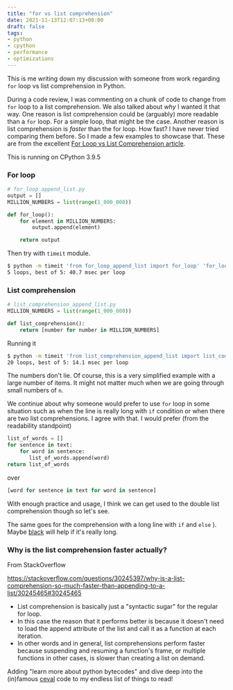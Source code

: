 ```yaml
---
title: "for vs list comprehension"
date: 2021-11-13T12:07:13+08:00
draft: false
tags:
- python
- cpython
- performance
- optimizations
---
```


This is me writing down my discussion with someone from work regarding `for` loop vs list comprehension in Python.

During a code review, I was commenting on a chunk of code to change from `for` loop to a list comprehension.
We also talked about _why_ I wanted it that way.
One reason is list comprehension could be (arguably) more readable than a `for` loop. For a simple loop, that might be the case.
Another reason is list comprehension is _faster_ than the for loop. How fast? I have never tried comparing them before.
So I made a few examples to showcase that. These are from the excellent [For Loop vs List Comprehension article](https://switowski.com/blog/for-loop-vs-list-comprehension).

This is running on CPython 3.9.5

### For loop
```python
# for_loop_append_list.py          
output = []
MILLION_NUMBERS = list(range(1_000_000))

def for_loop():
    for element in MILLION_NUMBERS:
        output.append(element)

    return output
```

Then try with `timeit` module.

```bash
$ python -m timeit 'from for_loop_append_list import for_loop' 'for_loop()' 
5 loops, best of 5: 40.7 msec per loop  
```

### List comprehension

```python
# list_comprehension_append_list.py 
MILLION_NUMBERS = list(range(1_000_000))

def list_comprehension():
    return [number for number in MILLION_NUMBERS]
```

Running it

```bash
$ python -m timeit 'from list_comprehension_append_list import list_comprehension' 'list_comprehension()'                                  
20 loops, best of 5: 14.1 msec per loop
```

The numbers don't lie.
Of course, this is a very simplified example with a large number of items. 
It might not matter much when we are going through small numbers of `n`.

We continue about why someone would prefer to use `for` loop in some situation such as when the line is really long with `if` condition or when there are two list comprehensions.
I agree with that. I would prefer (from the readability standpoint) 
```python
list_of_words = []
for sentence in text:
    for word in sentence:
       list_of_words.append(word)
return list_of_words
```
over

```python
[word for sentence in text for word in sentence] 
```
With enough practice and usage, I think we can get used to the double list comprehension though so let's see.

The same goes for the comprehension with a long line with `if` and `else` ). Maybe [black](https://black.readthedocs.io/en/stable/) will help if it's really long.


### Why is the list comprehension faster actually?

From StackOverflow

https://stackoverflow.com/questions/30245397/why-is-a-list-comprehension-so-much-faster-than-appending-to-a-list/30245465#30245465

- List comprehension is basically just a "syntactic sugar" for the regular for loop. 
- In this case the reason that it performs better is because it doesn't need to load the append attribute of the list and call it as a function at each iteration. 
- In other words and in general, list comprehensions perform faster because suspending and resuming a function's frame, or multiple functions in other cases, is slower than creating a list on demand.

Adding "learn more about python bytecodes" and dive deep into the (in)famous [ceval](https://github.com/python/cpython/blob/main/Python/ceval.c) code to my endless list of things to read! 